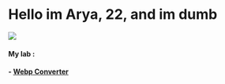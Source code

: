 # Hello im Arya, 22, and im dumb
![](video-game-warframe-meme-pepe-the-frog-sticker-game-food-thumbnail-removebg-preview%20(1).png)
#### My lab :
#### - [Webp Converter](https://github.com/pandao/editor.md "Heading link")
